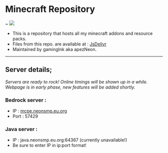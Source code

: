 # Minecraft Repository
~ <a href="https://cdn.jsdelivr.net/gh/gaminglnk/minecraft@master/"><img src="https://data.jsdelivr.com/v1/package/gh/gaminglnk/minecraft/badge"></a>
- This is a repository that hosts all my minecraft addons and resource packs.
- Files from this repo. are available at : <a href="https://cdn.jsdelivr.net/gh/gaminglnk/minecraft@master/">JsDelivr</a>
- Maintained by gaminglnk aka apezNeon.

---
## Server details;
*Servers are ready to rock! Online timings will be shown up in a while.*
*Webpage is in early phase, new features will be added shortly.*

### Bedrock server :
- IP : <a href="minecraft://?addExternalServer=Neon-MultiPlay|mcpe.neonsmp.eu.org:57429">mcpe.neonsmp.eu.org</a>
- Port : 57429

### Java server :
- IP : java.neonsmp.eu.org:64367 (currently unavailable!)
- Be sure to enter IP in ip:port format!
